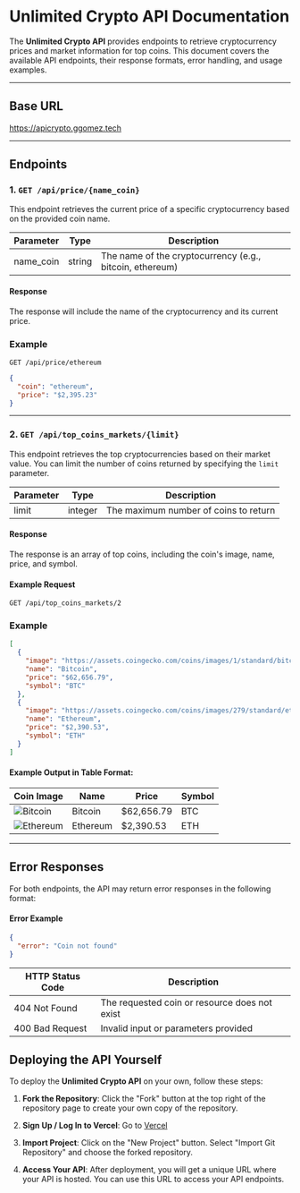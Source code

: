 # Unlimited Crypto API Documentation

The **Unlimited Crypto API** provides endpoints to retrieve cryptocurrency prices and market information for top coins. This document covers the available API endpoints, their response formats, error handling, and usage examples.

---

## Base URL
https://apicrypto.ggomez.tech

---

## Endpoints

### 1. `GET /api/price/{name_coin}`

This endpoint retrieves the current price of a specific cryptocurrency based on the provided coin name.

| Parameter  | Type   | Description                                       |
|------------|--------|---------------------------------------------------|
| name_coin  | string | The name of the cryptocurrency (e.g., bitcoin, ethereum) |

#### Response

The response will include the name of the cryptocurrency and its current price.

### Example 

```http
GET /api/price/ethereum
```


```json
{
  "coin": "ethereum",
  "price": "$2,395.23"
}
```

---

### 2. `GET /api/top_coins_markets/{limit}`

This endpoint retrieves the top cryptocurrencies based on their market value. You can limit the number of coins returned by specifying the `limit` parameter.

| Parameter | Type    | Description                       |
|-----------|---------|-----------------------------------|
| limit     | integer | The maximum number of coins to return |

#### Response

The response is an array of top coins, including the coin's image, name, price, and symbol.

#### Example Request

```http
GET /api/top_coins_markets/2
```

### Example

```json
[
  {
    "image": "https://assets.coingecko.com/coins/images/1/standard/bitcoin.png?1696501400",
    "name": "Bitcoin",
    "price": "$62,656.79",
    "symbol": "BTC"
  },
  {
    "image": "https://assets.coingecko.com/coins/images/279/standard/ethereum.png?1696501628",
    "name": "Ethereum",
    "price": "$2,390.53",
    "symbol": "ETH"
  }
]
```

#### Example Output in Table Format:

| Coin Image | Name     | Price      | Symbol |
|------------|----------|------------|--------|
| ![Bitcoin](https://assets.coingecko.com/coins/images/1/standard/bitcoin.png?1696501400) | Bitcoin  | $62,656.79 | BTC    |
| ![Ethereum](https://assets.coingecko.com/coins/images/279/standard/ethereum.png?1696501628) | Ethereum | $2,390.53  | ETH    |

---

## Error Responses

For both endpoints, the API may return error responses in the following format:

#### Error Example

```json
{
  "error": "Coin not found"
}
```

| HTTP Status Code | Description                                  |
|------------------|----------------------------------------------|
| 404 Not Found    | The requested coin or resource does not exist |
| 400 Bad Request  | Invalid input or parameters provided          |


## Deploying the API Yourself

To deploy the **Unlimited Crypto API** on your own, follow these steps:

1. **Fork the Repository**: Click the "Fork" button at the top right of the repository page to create your own copy of the repository.

1. **Sign Up / Log In to Vercel**: Go to [Vercel](https://vercel.com/) 

2. **Import Project**: Click on the "New Project" button. Select "Import Git Repository" and choose the forked repository.

3. **Access Your API**: After deployment, you will get a unique URL where your API is hosted. You can use this URL to access your API endpoints.
